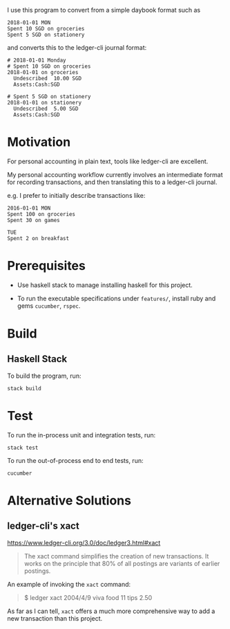 I use this program to convert from a simple daybook format such as

```
2018-01-01 MON
Spent 10 SGD on groceries
Spent 5 SGD on stationery
```

and converts this to the ledger-cli journal format:

```
# 2018-01-01 Monday
# Spent 10 SGD on groceries
2018-01-01 on groceries
  Undescribed  10.00 SGD
  Assets:Cash:SGD

# Spent 5 SGD on stationery
2018-01-01 on stationery
  Undescribed  5.00 SGD
  Assets:Cash:SGD
```


# Motivation

For personal accounting in plain text,
tools like ledger-cli are excellent.

My personal accounting workflow currently involves
an intermediate format for recording transactions,
and then translating this to a ledger-cli journal.

e.g. I prefer to initially describe transactions like:

```
2016-01-01 MON
Spent 100 on groceries
Spent 30 on games

TUE
Spent 2 on breakfast
```

# Prerequisites

- Use haskell stack to manage installing haskell for this project.

- To run the executable specifications under `features/`,
  install ruby and gems `cucumber`, `rspec`.

# Build

## Haskell Stack

To build the program, run:

```
stack build
```

# Test

To run the in-process unit and integration tests, run:

```
stack test
```

To run the out-of-process end to end tests, run:

```
cucumber
```

# Alternative Solutions

## ledger-cli's xact

https://www.ledger-cli.org/3.0/doc/ledger3.html#xact

> The xact command simplifies the creation of new transactions. It works on the
> principle that 80% of all postings are variants of earlier postings.

An example of invoking the `xact` command:

> $ ledger xact 2004/4/9 viva food 11 tips 2.50

As far as I can tell, `xact` offers a much more comprehensive
way to add a new transaction than this project.
